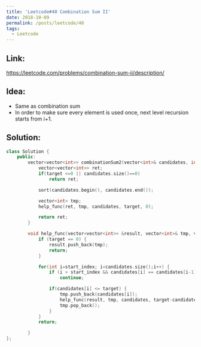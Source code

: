```yaml
---
title: 'Leetcode#40 Combination Sum II'
date: 2018-10-09
permalink: /posts/leetcode/40
tags:
  - Leetcode
---
```

## Link: ##
https://leetcode.com/problems/combination-sum-ii/description/

## Idea: ##
 - Same as combination sum
 - In order to make sure every element is used once, next level recursion starts from i+1. 


## Solution: ##
 ```cpp
 class Solution {
     public:
         vector<vector<int>> combinationSum2(vector<int>& candidates, int target) {
             vector<vector<int>> ret;
             if(target <=0 || candidates.size()==0)
                 return ret;

             sort(candidates.begin(), candidates.end());

             vector<int> tmp;
             help_func(ret, tmp, candidates, target, 0);

             return ret;
         }

         void help_func(vector<vector<int>> &result, vector<int>& tmp, vector<int>& candidates, int target, int start_index) {
             if (target == 0) {
                 result.push_back(tmp);
                 return;
             }

             for(int i=start_index; i<candidates.size();i++) {
                 if (i > start_index && candidates[i] == candidates[i-1])
                     continue;

                 if(candidates[i] <= target) {
                     tmp.push_back(candidates[i]);
                     help_func(result, tmp, candidates, target-candidates[i], i+1);
                     tmp.pop_back();
                 }  
             }
             return;

         }
 };
```

